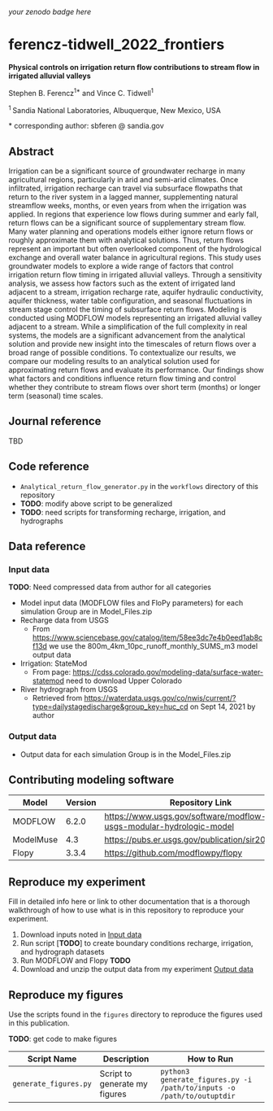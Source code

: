 _your zenodo badge here_

# ferencz-tidwell_2022_frontiers

**Physical controls on irrigation return flow contributions to stream flow in irrigated alluvial valleys**

Stephen B. Ferencz<sup>1\*</sup> and Vince C. Tidwell<sup>1</sup>

<sup>1 </sup> Sandia National Laboratories, Albuquerque, New Mexico, USA

\* corresponding author:  sbferen @ sandia.gov

## Abstract
Irrigation can be a significant source of groundwater recharge in many agricultural regions, particularly in arid and semi-arid climates. Once infiltrated, irrigation recharge can travel via subsurface flowpaths that return to the river system in a lagged manner, supplementing natural streamflow weeks, months, or even years from when the irrigation was applied. In regions that experience low flows during summer and early fall, return flows can be a significant source of supplementary stream flow. Many water planning and operations models either ignore return flows or roughly approximate them with analytical solutions. Thus, return flows represent an important but often overlooked component of the hydrological exchange and overall water balance in agricultural regions. This study uses groundwater models to explore a wide range of factors that control irrigation return flow timing in irrigated alluvial valleys. Through a sensitivity analysis, we assess how factors such as the extent of irrigated land adjacent to a stream, irrigation recharge rate, aquifer hydraulic conductivity, aquifer thickness, water table configuration, and seasonal fluctuations in stream stage control the timing of subsurface return flows. Modeling is conducted using MODFLOW models representing an irrigated alluvial valley adjacent to a stream. While a simplification of the full complexity in real systems, the models are a significant advancement from the analytical solution and provide new insight into the timescales of return flows over a broad range of possible conditions. To contextualize our results, we compare our modeling results to an analytical solution used for approximating return flows and evaluate its performance. Our findings show what factors and conditions influence return flow timing and control whether they contribute to stream flows over short term (months) or longer term (seasonal) time scales.

## Journal reference
TBD

## Code reference

 - `Analytical_return_flow_generator.py` in the `workflows` directory of this repository
 - **TODO**:  modify above script to be generalized
 - **TODO**:  need scripts for transforming recharge, irrigation, and hydrographs  

## Data reference

### Input data

**TODO**:  Need compressed data from author for all categories
- Model input data (MODFLOW files and FloPy parameters) for each simulation Group are in Model_Files.zip
- Recharge data from USGS
    - From https://www.sciencebase.gov/catalog/item/58ee3dc7e4b0eed1ab8cf13d we use the 800m_4km_10pc_runoff_monthly_SUMS_m3 model output data
- Irrigation: StateMod
    - From page:  https://cdss.colorado.gov/modeling-data/surface-water-statemod need to download Upper Colorado
- River hydrograph from USGS
    - Retrieved from https://waterdata.usgs.gov/co/nwis/current/?type=dailystagedischarge&group_key=huc_cd on Sept 14, 2021 by author

### Output data
- Output data for each simulation Group is in the Model_Files.zip 


## Contributing modeling software
| Model | Version | Repository Link | DOI |
|-------|---------|-----------------|-----|
| MODFLOW | 6.2.0 | https://www.usgs.gov/software/modflow-6-usgs-modular-hydrologic-model | https://doi.org/10.5066/F76Q1VQV |
| ModelMuse | 4.3 | https://pubs.er.usgs.gov/publication/sir20195036 | https://doi.org/10.3133/sir20195036 |
| Flopy  | 3.3.4 | https://github.com/modflowpy/flopy | https://github.com/modflowpy/flopy/tree/3.3.4 |

## Reproduce my experiment
Fill in detailed info here or link to other documentation that is a thorough walkthrough of how to use what is in this repository to reproduce your experiment.

1. Download inputs noted in [Input data](#input-data)
2. Run script [**TODO**] to create boundary conditions recharge, irrigation, and hydrograph datasets
3. Run MODFLOW and Flopy **TODO**
4. Download and unzip the output data from my experiment [Output data](#output-data)

## Reproduce my figures
Use the scripts found in the `figures` directory to reproduce the figures used in this publication.

**TODO**:  get code to make figures

| Script Name | Description | How to Run |
| --- | --- | --- |
| `generate_figures.py` | Script to generate my figures | `python3 generate_figures.py -i /path/to/inputs -o /path/to/outuptdir` |
